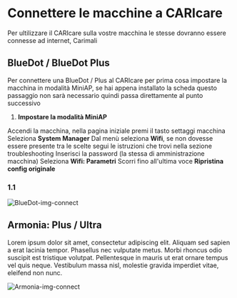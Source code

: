 # Connettere le macchine a CARIcare

Per ultilizzare il CARIcare sulla vostre macchina le stesse dovranno essere connesse ad internet, Carimali 

## BlueDot / BlueDot Plus
Per connettere una BlueDot / Plus al CARIcare per prima cosa impostare la macchina in modalità MiniAP, se hai appena installato la scheda questo passaggio non sarà necessario quindi passa direttamente al punto successivo

1. **Impostare la modalità MiniAP**

  Accendi la macchina, nella pagina iniziale premi il tasto settaggi macchina
  Seleziona **System Manager**
  Dal menù seleziona **Wifi**, se non dovesse essere presente tra le scelte segui le istruzioni che trovi nella sezione troubleshooting
  Inserisci la password (la stessa di amministrazione macchina)
  Seleziona **Wifi: Parametri** 
  Scorri fino all'ultima voce **Ripristina config originale**




### 1.1 

![BlueDot-img-connect](_images/logi-1.png)

## Armonia: Plus / Ultra

Lorem ipsum dolor sit amet, consectetur adipiscing elit. Aliquam sed sapien a erat lacinia tempor. Phasellus nec vulputate metus. Morbi rhoncus odio suscipit est tristique volutpat. Pellentesque in mauris ut erat ornare tempus vel quis neque. Vestibulum massa nisl, molestie gravida imperdiet vitae, eleifend non nunc.

![Armonia-img-connect](_images/policy_pricy_1.png)










